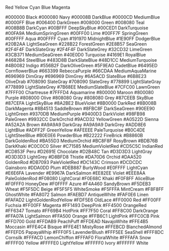 Red
Yellow
Cyan
Blue
Magenta





#000000
Black
#000080
Navy
#00008B
DarkBlue
#0000CD
MediumBlue
#0000FF
Blue
#006400
DarkGreen
#008000
Green
#008080
Teal
#008B8B
DarkCyan
#00BFFF
DeepSkyBlue
#00CED1
DarkTurquoise
#00FA9A
MediumSpringGreen
#00FF00
Lime
#00FF7F
SpringGreen
#00FFFF
Aqua
#00FFFF
Cyan
#191970
MidnightBlue
#1E90FF
DodgerBlue
#20B2AA
LightSeaGreen
#228B22
ForestGreen
#2E8B57
SeaGreen
#2F4F4F
DarkSlateGray
#2F4F4F
DarkSlateGrey
#32CD32
LimeGreen
#3CB371
MediumSeaGreen
#40E0D0
Turquoise
#4169E1
RoyalBlue
#4682B4
SteelBlue
#483D8B
DarkSlateBlue
#48D1CC
MediumTurquoise
#4B0082
Indigo
#556B2F
DarkOliveGreen
#5F9EA0
CadetBlue
#6495ED
CornflowerBlue
#663399
RebeccaPurple
#66CDAA
MediumAquaMarine
#696969
DimGray
#696969
DimGrey
#6A5ACD
SlateBlue
#6B8E23
OliveDrab
#708090
SlateGray
#708090
SlateGrey
#778899
LightSlateGray
#778899
LightSlateGrey
#7B68EE
MediumSlateBlue
#7CFC00
LawnGreen
#7FFF00
Chartreuse
#7FFFD4
Aquamarine
#800000
Maroon
#800080
Purple
#808000
Olive
#808080
Gray
#808080
Grey
#87CEEB
SkyBlue
#87CEFA
LightSkyBlue
#8A2BE2
BlueViolet
#8B0000
DarkRed
#8B008B
DarkMagenta
#8B4513
SaddleBrown
#8FBC8F
DarkSeaGreen
#90EE90
LightGreen
#9370DB
MediumPurple
#9400D3
DarkViolet
#98FB98
PaleGreen
#9932CC
DarkOrchid
#9ACD32
YellowGreen
#A0522D
Sienna
#A52A2A
Brown
#A9A9A9
DarkGray
#A9A9A9
DarkGrey
#ADD8E6
LightBlue
#ADFF2F
GreenYellow
#AFEEEE
PaleTurquoise
#B0C4DE
LightSteelBlue
#B0E0E6
PowderBlue
#B22222
FireBrick
#B8860B
DarkGoldenRod
#BA55D3
MediumOrchid
#BC8F8F
RosyBrown
#BDB76B
DarkKhaki
#C0C0C0
Silver
#C71585
MediumVioletRed
#CD5C5C
IndianRed
#CD853F
Peru
#D2691E
Chocolate
#D2B48C
Tan
#D3D3D3
LightGray
#D3D3D3
LightGrey
#D8BFD8
Thistle
#DA70D6
Orchid
#DAA520
GoldenRod
#DB7093
PaleVioletRed
#DC143C
Crimson
#DCDCDC
Gainsboro
#DDA0DD
Plum
#DEB887
BurlyWood
#E0FFFF
LightCyan
#E6E6FA
Lavender
#E9967A
DarkSalmon
#EE82EE
Violet
#EEE8AA
PaleGoldenRod
#F08080
LightCoral
#F0E68C
Khaki
#F0F8FF
AliceBlue
#F0FFF0
HoneyDew
#F0FFFF
Azure
#F4A460
SandyBrown
#F5DEB3
Wheat
#F5F5DC
Beige
#F5F5F5
WhiteSmoke
#F5FFFA
MintCream
#F8F8FF
GhostWhite
#FA8072
Salmon
#FAEBD7
AntiqueWhite
#FAF0E6
Linen
#FAFAD2
LightGoldenRodYellow
#FDF5E6
OldLace
#FF0000
Red
#FF00FF
Fuchsia
#FF00FF
Magenta
#FF1493
DeepPink
#FF4500
OrangeRed
#FF6347
Tomato
#FF69B4
HotPink
#FF7F50
Coral
#FF8C00
DarkOrange
#FFA07A
LightSalmon
#FFA500
Orange
#FFB6C1
LightPink
#FFC0CB
Pink
#FFD700
Gold
#FFDAB9
PeachPuff
#FFDEAD
NavajoWhite
#FFE4B5
Moccasin
#FFE4C4
Bisque
#FFE4E1
MistyRose
#FFEBCD
BlanchedAlmond
#FFEFD5
PapayaWhip
#FFF0F5
LavenderBlush
#FFF5EE
SeaShell
#FFF8DC
Cornsilk
#FFFACD
LemonChiffon
#FFFAF0
FloralWhite
#FFFAFA
Snow
#FFFF00
Yellow
#FFFFE0
LightYellow
#FFFFF0
Ivory
#FFFFFF
White










